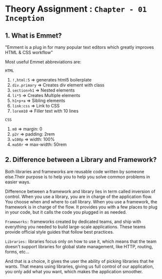 
# Theory Assignment : `Chapter - 01 Inception`

## 1. What is Emmet?

"Emment is a plug in for many popular text editors which greatly improves HTML & CSS workflow"

Most useful Emmet abbreviations are:

`HTML`

1. `!,html:5` => generates html5 boilerplate
2. `div.primary` => Creates div element with class
3. `section>h1` => Nested elements
4. `li*5` => Creates Multiple elements
5. `h1+p+a` => Sibling elements
6. `link:css` => Link to CSS
7. `lorem10` => Filler text with 10 lines

`CSS`

1. `m0` => margin: 0
2. `p2r` => padding: 2rem
3. `w100p` => width: 100%
4. `ma50r` => max-width: 50rem

## 2. Difference between a Library and Framework?

 Both libraries and frameworks are reusable code written by someone else.Their purpose is to help you to help you solve common problems in easier ways.

 Difference between a framework and library lies in term called inversion of control. When you use a library, you are in charge of the application flow. You choose when and where to call library. When you use a framework, the framework is in charge of the flow. It provides you with a few places to plug in your code, but it calls the code you plugged in as needed.

`Frameworks:`
 frameworks created by dedicated teams, and ship with everything you needed to build large-scale applications.
These teams provide official style guides that follow best practices.

`Libraries:`
 libraries focus only on how to use it, which means that the team doesn't support libraries for global state management, like HTTP, routing, forms, etc...

 And that is a choice, it gives the user the ability of picking libraries that he wants. That means using libraries, giving us full control of our application, you only add what you want, which makes the application smoother.
